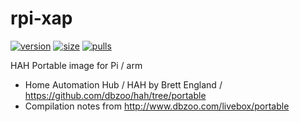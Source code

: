 # rpi-xap

[![version](https://badgen.net/github/tag/antsman/rpi-xap?icon=github&color=green&label=version)](https://github.com/antsman/rpi-xap/releases)
[![size](https://badgen.net/docker/size/antsman/rpi-xap/latest/arm?icon=docker&label=image%20size)](https://hub.docker.com/r/antsman/rpi-xap/tags)
[![pulls](https://badgen.net/docker/pulls/antsman/rpi-xap?icon=docker&color=gray)](https://hub.docker.com/r/antsman/rpi-xap)

HAH Portable image for Pi / arm
- Home Automation Hub / HAH by Brett England / https://github.com/dbzoo/hah/tree/portable
- Compilation notes from http://www.dbzoo.com/livebox/portable
